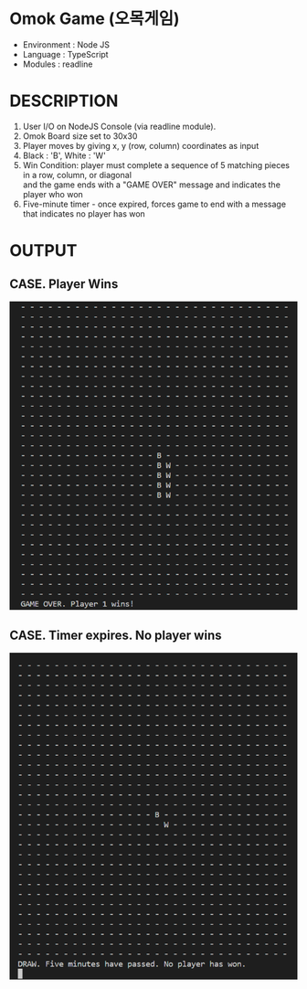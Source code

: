 # Omok Game (오목게임)

- Environment : Node JS
- Language : TypeScript
- Modules : readline

# DESCRIPTION

  1. User I/O on NodeJS Console (via readline module).
  2. Omok Board size set to 30x30
  3. Player moves by giving x, y (row, column) coordinates as input
  4. Black : 'B', White : 'W'
  5. Win Condition: player must complete a sequence of 5 matching pieces in a row, column, or diagonal <br>
     and the game ends with a "GAME OVER" message and indicates the player who won
  7. Five-minute timer - once expired, forces game to end with a message that indicates no player has won

# OUTPUT

## CASE. Player Wins

![output_imgs/game_won.png](https://github.com/ganyunhee/ai_webdev/blob/main/js_ts/omok_game/output_imgs/game_won_output.png)

## CASE. Timer expires. No player wins

![output_imgs/game_won.png](https://github.com/ganyunhee/ai_webdev/blob/main/js_ts/omok_game/output_imgs/timer_expired_output.png)





